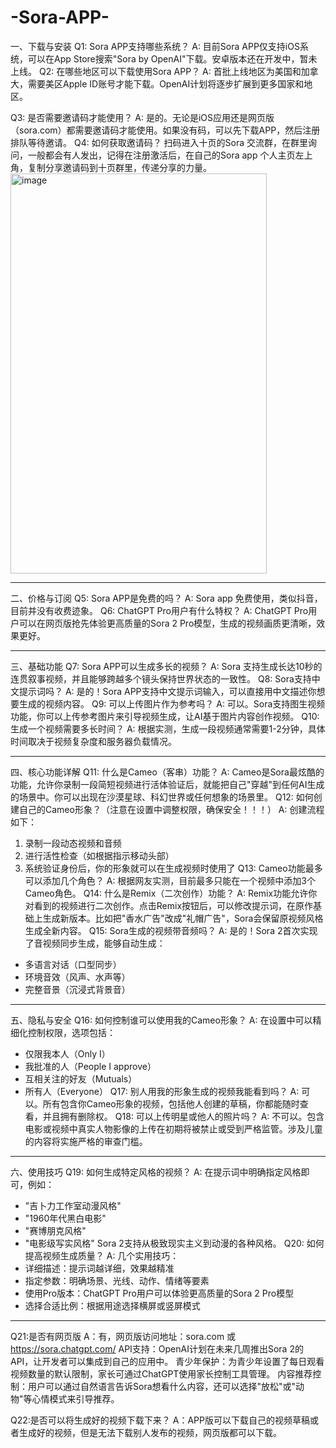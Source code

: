 # -Sora-APP-
一、下载与安装
Q1: Sora APP支持哪些系统？
A: 目前Sora APP仅支持iOS系统，可以在App Store搜索"Sora by OpenAI"下载。安卓版本还在开发中，暂未上线。
Q2: 在哪些地区可以下载使用Sora APP？
A: 首批上线地区为美国和加拿大，需要美区Apple ID账号才能下载。OpenAI计划将逐步扩展到更多国家和地区。

Q3: 是否需要邀请码才能使用？
A: 是的。无论是iOS应用还是网页版（sora.com）都需要邀请码才能使用。如果没有码，可以先下载APP，然后注册排队等待邀请。
Q4: 如何获取邀请码？
扫码进入十页的Sora 交流群，在群里询问，一般都会有人发出，记得在注册激活后，在自己的Sora app 个人主页左上角，复制分享邀请码到十页群里，传递分享的力量。
<img width="410" height="640" alt="image" src="https://github.com/user-attachments/assets/a4427658-ebe7-4e17-b3b3-39780581f3a9" />



---
二、价格与订阅
Q5: Sora APP是免费的吗？
A: Sora app 免费使用，类似抖音，目前并没有收费迹象。
Q6: ChatGPT Pro用户有什么特权？
A: ChatGPT Pro用户可以在网页版抢先体验更高质量的Sora 2 Pro模型，生成的视频画质更清晰，效果更好。

---
三、基础功能
Q7: Sora APP可以生成多长的视频？
A: Sora 支持生成长达10秒的连贯叙事视频，并且能够跨越多个镜头保持世界状态的一致性。
Q8: Sora支持中文提示词吗？
A: 是的！Sora APP支持中文提示词输入，可以直接用中文描述你想要生成的视频内容。
Q9: 可以上传图片作为参考吗？
A: 可以。Sora支持图生视频功能，你可以上传参考图片来引导视频生成，让AI基于图片内容创作视频。
Q10: 生成一个视频需要多长时间？
A: 根据实测，生成一段视频通常需要1-2分钟，具体时间取决于视频复杂度和服务器负载情况。

---
四、核心功能详解
Q11: 什么是Cameo（客串）功能？
A: Cameo是Sora最炫酷的功能，允许你录制一段简短视频进行活体验证后，就能把自己"穿越"到任何AI生成的场景中。你可以出现在沙漠星球、科幻世界或任何想象的场景里。
Q12: 如何创建自己的Cameo形象？（注意在设置中调整权限，确保安全！！！）
A: 创建流程如下：
1. 录制一段动态视频和音频
2. 进行活性检查（如根据指示移动头部）
3. 系统验证身份后，你的形象就可以在生成视频时使用了
Q13: Cameo功能最多可以添加几个角色？
A: 根据网友实测，目前最多只能在一个视频中添加3个Cameo角色。
Q14: 什么是Remix（二次创作）功能？
A: Remix功能允许你对看到的视频进行二次创作。点击Remix按钮后，可以修改提示词，在原作基础上生成新版本。比如把"香水广告"改成"礼帽广告"，Sora会保留原视频风格生成全新内容。
Q15: Sora生成的视频带音频吗？
A: 是的！Sora 2首次实现了音视频同步生成，能够自动生成：
- 多语言对话（口型同步）
- 环境音效（风声、水声等）
- 完整音景（沉浸式背景音）

---
五、隐私与安全
Q16: 如何控制谁可以使用我的Cameo形象？
A: 在设置中可以精细化控制权限，选项包括：
- 仅限我本人（Only I）
- 我批准的人（People I approve）
- 互相关注的好友（Mutuals）
- 所有人（Everyone）
Q17: 别人用我的形象生成的视频我能看到吗？
A: 可以。所有包含你Cameo形象的视频，包括他人创建的草稿，你都能随时查看，并且拥有删除权。
Q18: 可以上传明星或他人的照片吗？
A: 不可以。包含电影或视频中真实人物影像的上传在初期将被禁止或受到严格监管。涉及儿童的内容将实施严格的审查门槛。

---
六、使用技巧
Q19: 如何生成特定风格的视频？
A: 在提示词中明确指定风格即可，例如：
- "吉卜力工作室动漫风格"
- "1960年代黑白电影"
- "赛博朋克风格"
- "电影级写实风格"
Sora 2支持从极致现实主义到动漫的各种风格。
Q20: 如何提高视频生成质量？
A: 几个实用技巧：
- 详细描述：提示词越详细，效果越精准
- 指定参数：明确场景、光线、动作、情绪等要素
- 使用Pro版本：ChatGPT Pro用户可以体验更高质量的Sora 2 Pro模型
- 选择合适比例：根据用途选择横屏或竖屏模式

---
Q21:是否有网页版
A：有，网页版访问地址：sora.com 或 https://sora.chatgpt.com/ 
API支持：OpenAI计划在未来几周推出Sora 2的API，让开发者可以集成到自己的应用中。
青少年保护：为青少年设置了每日观看视频数量的默认限制，家长可通过ChatGPT使用家长控制工具管理。
内容推荐控制：用户可以通过自然语言告诉Sora想看什么内容，还可以选择"放松"或"动物"等心情模式来引导推荐。

Q22:是否可以将生成好的视频下载下来？
A：APP版可以下载自己的视频草稿或者生成好的视频，但是无法下载别人发布的视频，网页版都可以下载。
